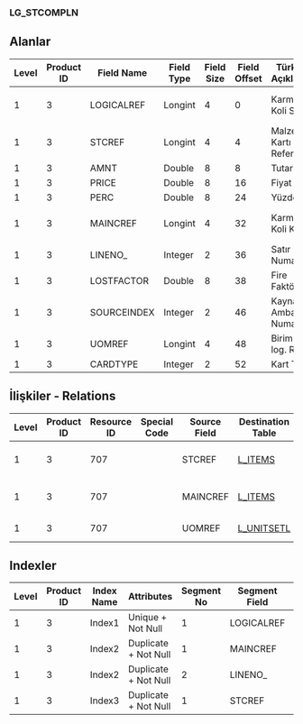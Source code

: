 ### LG_STCOMPLN

## Alanlar

**Level**|**Product ID**|**Field Name**|**Field Type**|**Field Size**|**Field Offset**|**Türkçe Açıklama**|**Expression**
-----|-----|-----|-----|-----|-----|-----|-----
1|3|LOGICALREF|Longint|4|0|Karma Koli Satırı|Mixed Case Line Logical Reference
1|3|STCREF|Longint|4|4|Malzeme Kartı Referansı|Item Card Reference
1|3|AMNT|Double|8|8|Tutar|Amount
1|3|PRICE|Double|8|16|Fiyat|Price
1|3|PERC|Double|8|24|Yüzde|Percentage
1|3|MAINCREF|Longint|4|32|Karma Koli Kartı|Mixed Case Card Reference
1|3|LINENO_|Integer|2|36|Satır Numarası|Line Number
1|3|LOSTFACTOR|Double|8|38|Fire Faktörü|Scrap Rate
1|3|SOURCEINDEX|Integer|2|46|Kaynak Ambar Numarası|Resource Warehouse Number
1|3|UOMREF|Longint|4|48|Birim seti log. Ref.|UNITSETL LOGICALREF
1|3|CARDTYPE|Integer|2|52|Kart Türü|Card Type

## İlişkiler - Relations
**Level**|**Product ID**|**Resource ID**|**Special Code**|**Source Field**|**Destination Table**|**Destination Field**|**Relation Type**|**Extra Condition**
-----|-----|-----|-----|-----|-----|-----|-----|-----
1|3|707||STCREF|[L_ITEMS](../LG_ITEMS "L_ITEMS")|LOGICALREF|one-to-many|
1|3|707||MAINCREF|[L_ITEMS](../LG_ITEMS "L_ITEMS")|LOGICALREF|one-to-many|
1|3|707||UOMREF|[L_UNITSETL](../LG_UNITSETL "L_UNITSETL")|LOGICALREF|one-to-one|

## Indexler
**Level**|**Product ID**|**Index Name**|**Attributes**|**Segment No**|**Segment Field**|**Sense**
-----|-----|-----|-----|-----|-----|-----
1|3|Index1|Unique + Not Null|1|LOGICALREF|Ascending
1|3|Index2|Duplicate + Not Null|1|MAINCREF|Ascending
1|3|Index2|Duplicate + Not Null|2|LINENO_|Ascending
1|3|Index3|Duplicate + Not Null|1|STCREF|Ascending
